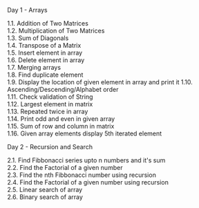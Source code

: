 Day 1 - Arrays

1.1. Addition of Two Matrices  
1.2. Multiplication of Two Matrices  
1.3. Sum of Diagonals  
1.4. Transpose of a Matrix  
1.5. Insert element in array  
1.6. Delete element in array  
1.7. Merging arrays  
1.8. Find duplicate element  
1.9. Display the location of given element in array and print it
1.10. Ascending/Descending/Alphabet order  
1.11. Check validation of String  
1.12. Largest element in matrix  
1.13. Repeated twice in array  
1.14. Print odd and even in given array  
1.15. Sum of row and column in matrix  
1.16. Given array elements display 5th iterated element  
  
Day 2 - Recursion and Search   
   
2.1. Find Fibbonacci series upto n numbers and it's sum  
2.2. Find the Factorial of a given number  
2.3. Find the nth Fibbonacci number using recursion  
2.4. Find the Factorial of a given number using recursion  
2.5. Linear search of array  
2.6. Binary search of array  
  
